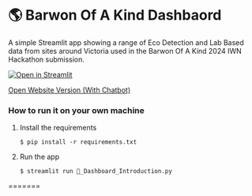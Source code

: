 # :earth_americas: Barwon Of A Kind Dashbaord

A simple Streamlit app showing a range of Eco Detection and Lab Based data from sites around Victoria used in the Barwon Of A Kind 2024 IWN Hackathon submission. 

[![Open in Streamlit](https://static.streamlit.io/badges/streamlit_badge_black_white.svg)](https://bw-iwn-hackathon-dashboard.streamlit.app/)

[Open Website Version (With Chatbot)](https://lsharkey.tech/hackathon/)

### How to run it on your own machine

1. Install the requirements

   ```
   $ pip install -r requirements.txt
   ```

2. Run the app

   ```
   $ streamlit run 👋_Dashboard_Introduction.py
   ```
=======
